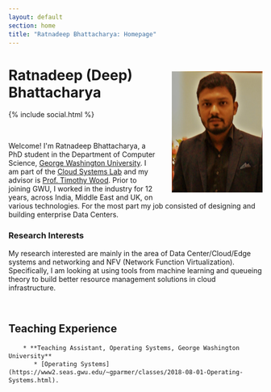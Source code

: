 ```yaml
---
layout: default
section: home
title: "Ratnadeep Bhattacharya: Homepage"
---
```

<img src="static/info/profile.jpg" class="img-thumbnail" width="180px" style="float:right; margin-left:30px; margin-top:35px; margin-bottom:10px;">

# Ratnadeep (Deep) Bhattacharya
{% include social.html %}

&nbsp;

Welcome! I'm Ratnadeep Bhattacharya, a PhD student in the Department of Computer Science, [George Washington University](http://www.gwu.edu/). I am part of the [Cloud Systems Lab](https://cloudlab.seas.gwu.edu/) and my advisor is [Prof. Timothy Wood](http://faculty.cs.gwu.edu/~timwood/wiki/doku.php). Prior to joining GWU, I worked in the industry for 12 years, across India, Middle East and UK, on various technologies. For the most part my job consisted of designing and building enterprise Data Centers.

### Research Interests
My research interested are mainly in the area of Data Center/Cloud/Edge systems and networking and NFV (Network Function Virtualization). Specifically, I am looking at using tools from machine learning and queueing theory to build better resource management solutions in cloud infrastructure.

&nbsp;

## Teaching Experience

        * **Teaching Assistant, Operating Systems, George Washington University**
           * [Operating Systems](https://www2.seas.gwu.edu/~gparmer/classes/2018-08-01-Operating-Systems.html).

